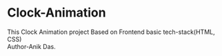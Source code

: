 # Clock-Animation
This Clock Animation project Based on Frontend basic tech-stack(HTML, CSS)
<br>
Author-Anik Das.

